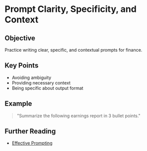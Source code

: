 # Prompt Clarity, Specificity, and Context

## Objective
Practice writing clear, specific, and contextual prompts for finance.

## Key Points
- Avoiding ambiguity
- Providing necessary context
- Being specific about output format

## Example
> "Summarize the following earnings report in 3 bullet points."

## Further Reading
- [Effective Prompting](https://platform.openai.com/docs/guides/prompting)
